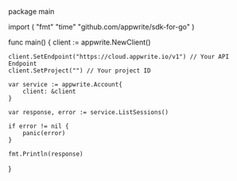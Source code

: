 package main

import (
    "fmt"
    "time"
    "github.com/appwrite/sdk-for-go"
)

func main() {
    client := appwrite.NewClient()

    client.SetEndpoint("https://cloud.appwrite.io/v1") // Your API Endpoint
    client.SetProject("") // Your project ID

    var service := appwrite.Account{
        client: &client
    }

    var response, error := service.ListSessions()

    if error != nil {
        panic(error)
    }

    fmt.Println(response)
}
